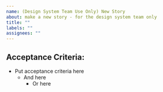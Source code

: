 ```yaml
---
name: (Design System Team Use Only) New Story
about: make a new story - for the design system team only
title: ""
labels: ""
assignees: ""
---
```


## Acceptance Criteria:

* Put acceptance criteria here
  * And here
    * Or here
